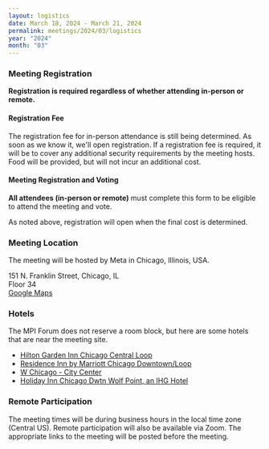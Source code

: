 ```yaml
---
layout: logistics
date: March 18, 2024 - March 21, 2024
permalink: meetings/2024/03/logistics
year: "2024"
month: "03"
---
```


### Meeting Registration

**Registration is required regardless of whether attending in-person or remote.**

#### Registration Fee

The registration fee for in-person attendance is still being determined. As
soon as we know it, we'll open registration. If a registration fee is required,
it will be to cover any additional security requirements by the meeting hosts.
Food will be provided, but will not incur an additional cost.

#### Meeting Registration and Voting

**All attendees (in-person or remote)** must complete this form to be eligible to attend the meeting and vote.

As noted above, registration will open when the final cost is determined.

### Meeting Location

The meeting will be hosted by Meta in Chicago, Illinois, USA.

151 N. Franklin Street, Chicago, IL<br />Floor 34
<br />
[Google Maps](https://www.google.com/maps/place/151+N+Franklin+St,+Chicago,+IL+60606/@41.8846217,-87.6358324,19z/data=!4m7!3m6!1s0x880e2cb9e9c718a3:0xd930f009e81d96b5!8m2!3d41.8846217!4d-87.6346133!10e3!16s%2Fg%2F11bw43bxsg?entry=ttu)

### Hotels

The MPI Forum does not reserve a room block, but here are some hotels that are near the meeting site.

* [Hilton Garden Inn Chicago Central Loop](https://www.hilton.com/en/hotels/chiwjgi-hilton-garden-inn-chicago-central-loop/)
* [Residence Inn by Marriott Chicago Downtown/Loop](https://www.marriott.com/en-us/hotels/chirl-residence-inn-chicago-downtown-loop/overview/)
* [W Chicago - City Center](https://www.marriott.com/en-us/hotels/chiwc-w-chicago-city-center/overview/)
* [Holiday Inn Chicago Dwtn Wolf Point, an IHG Hotel](https://www.ihg.com/holidayinn/hotels/us/en/chicago/chipl/hoteldetail)

### Remote Participation

The meeting times will be during business hours in the local time zone (Central US). Remote participation will also be available via Zoom. The appropriate links to the meeting will be posted before the meeting.
